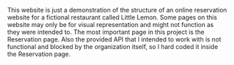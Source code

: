 This website is just a demonstration of the structure of an online reservation website for a fictional restaurant called Little Lemon.
Some pages on this website may only be for visual representation and might not function as they were intended to.
The most important page in this project is the Reservation page.
Also the provided API that I intended to work with is not functional and blocked by the organization itself, so I hard coded it inside the Reservation page.
